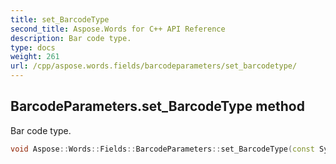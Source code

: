 ```yaml
---
title: set_BarcodeType
second_title: Aspose.Words for C++ API Reference
description: Bar code type.
type: docs
weight: 261
url: /cpp/aspose.words.fields/barcodeparameters/set_barcodetype/
---
```

## BarcodeParameters.set_BarcodeType method


Bar code type.

```cpp
void Aspose::Words::Fields::BarcodeParameters::set_BarcodeType(const System::String &value)
```

